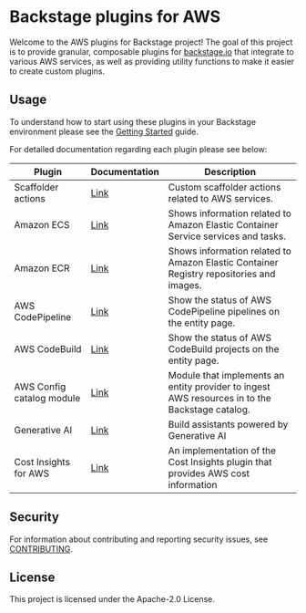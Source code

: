 # Backstage plugins for AWS

Welcome to the AWS plugins for Backstage project! The goal of this project is to provide granular, composable plugins for [backstage.io](https://backstage.io) that integrate to various AWS services, as well as providing utility functions to make it easier to create custom plugins.

## Usage

To understand how to start using these plugins in your Backstage environment please see the [Getting Started](./docs/getting-started.md) guide.

For detailed documentation regarding each plugin please see below:

| Plugin                    | Documentation                                       | Description                                                                                    |
| ------------------------- | --------------------------------------------------- | ---------------------------------------------------------------------------------------------- |
| Scaffolder actions        | [Link](./plugins/core/scaffolder-actions/README.md) | Custom scaffolder actions related to AWS services.                                             |
| Amazon ECS                | [Link](./plugins/ecs/README.md)                     | Shows information related to Amazon Elastic Container Service services and tasks.              |
| Amazon ECR                | [Link](./plugins/ecr/README.md)                     | Shows information related to Amazon Elastic Container Registry repositories and images.        |
| AWS CodePipeline          | [Link](./plugins/codepipeline/README.md)            | Show the status of AWS CodePipeline pipelines on the entity page.                              |
| AWS CodeBuild             | [Link](./plugins/codebuild/README.md)               | Show the status of AWS CodeBuild projects on the entity page.                                  |
| AWS Config catalog module | [Link](./plugins/core/catalog-config/README.md)     | Module that implements an entity provider to ingest AWS resources in to the Backstage catalog. |
| Generative AI             | [Link](./plugins/genai/README.md)                   | Build assistants powered by Generative AI                                                      |
| Cost Insights for AWS     | [Link](./plugins/cost-insights/README.md)           | An implementation of the Cost Insights plugin that provides AWS cost information               |

## Security

For information about contributing and reporting security issues, see [CONTRIBUTING](CONTRIBUTING.md).

## License

This project is licensed under the Apache-2.0 License.
